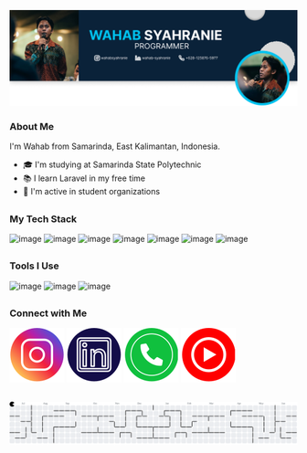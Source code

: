 ![Wahab Syahranie](img/header.png)

### About Me

I'm Wahab from Samarinda, East Kalimantan, Indonesia.

- 🎓 I'm studying at Samarinda State Polytechnic
- 📚 I learn Laravel in my free time
- 🤝 I'm active in student organizations

##

### My Tech Stack

![image](https://img.shields.io/badge/HTML5-E34F26?style=for-the-badge&logo=html5&logoColor=white) ![image](https://img.shields.io/badge/CSS3-1572B6?style=for-the-badge&logo=css3&logoColor=white) ![image](https://img.shields.io/badge/PHP-777BB4?style=for-the-badge&logo=php&logoColor=white) ![image](https://img.shields.io/badge/Laravel-FF2D20?style=for-the-badge&logo=laravel&logoColor=white) ![image](https://img.shields.io/badge/Kotlin-B125EA?style=for-the-badge&logo=kotlin&logoColor=white) ![image](https://img.shields.io/badge/MySQL-005C84?style=for-the-badge&logo=mysql&logoColor=white) ![image](https://img.shields.io/badge/Figma-F24E1E?style=for-the-badge&logo=figma&logoColor=white)

##

### Tools I Use

![image](https://img.shields.io/badge/mac%20os-000000?style=for-the-badge&logo=apple&logoColor=white) ![image](https://img.shields.io/badge/VSCode-0078D4?style=for-the-badge&logo=visual%20studio%20code&logoColor=white) ![image](https://img.shields.io/badge/Android_Studio-3DDC84?style=for-the-badge&logo=android-studio&logoColor=white)

##

### Connect with Me

[![My Skills](/img/instagramcopy.svg)](https://instagram.com/wahabsyahranie) [![My Skills](/img/linkedin.svg)](https://linkedin.com/in/wahab-syahranie) [![My Skills](/img/whatsapp.svg)](https://wa.me/6281258765977) [![My Skills](/img/youtube.svg)](https://www.youtube.com/wahabsyahranie)

##

<!-- ### My GitHub Activity -->

<!-- ![Anurag's GitHub stats](https://github-readme-stats.vercel.app/api?username=wahabsyahranie&theme=dark&show_icons=true) -->

<picture>
  <source media="(prefers-color-scheme: dark)" srcset="https://raw.githubusercontent.com/wahabsyahranie/wahabsyahranie/output/pacman-contribution-graph-dark.svg">
  <source media="(prefers-color-scheme: light)" srcset="https://raw.githubusercontent.com/wahabsyahranie/wahabsyahranie/output/pacman-contribution-graph.svg">
  <img alt="pacman contribution graph" src="https://raw.githubusercontent.com/wahabsyahranie/wahabsyahranie/output/pacman-contribution-graph.svg">
</picture>

###
